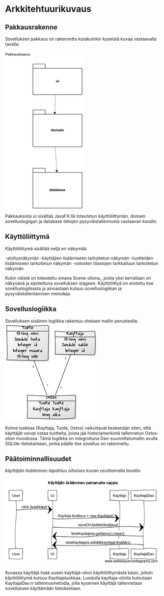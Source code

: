 # Arkkitehtuurikuvaus

## Pakkausrakenne

Sovelluksen pakkaus on rakennettu kutakuinkin kyseistä kuvaa vastaavalla tavalla:

<img src= "https://raw.githubusercontent.com/Kallmark/otm-harjoitustyo/master/misc/kuvat/pakkauskaavio.jpg" widht="400">

Pakkauksista ui sisältää JavaFX:llä toteutetun käyttöliittymän, domain sovelluslogiigan ja database tietojen pysyväistallennusta vastaavan koodin.

## Käyttöliittymä

Käyttöliittymä sisältää neljä eri näkymää:

-aloitusnäkymän
-käyttäjien lisäämiseen tarkoitetun näkymän
-tuotteiden lisäämiseen tarkoitetun näkymän
-ostosten tilastojen tarkkailuun tarkoitetun näkymän

Kukin näistä on toteutettu omana Scene-oliona,, joista yksi kerrallaan on näkyvänä ja sijoitettuna sovelluksen stageen. Käyttöliittyä on erotettu itse sovelluslogiikasta ja ainoastaan kutsuu sovelluslogiikan ja pysyväistallentamisen metodeja. 

## Sovelluslogiikka


Sovelluksen sisäinen logiikka rakentuu oheisen mallin perusteella:
<img src= "https://raw.githubusercontent.com/Kallmark/otm-harjoitustyo/master/misc/kuvat/luokkakaavio.jpg" widht="400">

Kolme luokkaa (Kayttaja, Tuote, Ostos) vaikuttavat keskenään siten, että käyttäjät voivat ostaa tuotteita, joista jää historiamerkintä tallennetun Ostos-olion muodossa. Tämä logiikka on integroituna Dao-suunnittelumallin avulla SQLlite-tietokantaan, jonka päälle itse sovellus on rakennettu. 

## Päätoiminnallisuudet

*käyttäjän lisääminen tapahtuu oiheisen kuvan osoittamalla tavalla:*
  
<img src= "https://raw.githubusercontent.com/Kallmark/otm-harjoitustyo/master/misc/kuvat/sekvenssikaavio.png" widht="400">

Kuvassa käyttäjä lisää uusen kayttäjä-olion käyttöliittymästä käsin, jolloin käyttöliittymä kutsuu Kayttajaluokkaa. Luodulla kayttaja-oliolla kutsutaan KayttajaDao:n tallennusmetodia, jolla kyseinen käyttäjä tallennetaan sovelluksen käyttämään tietokantaan. 



